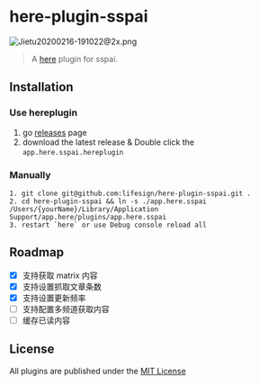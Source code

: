 # here-plugin-sspai

![Jietu20200216-191022@2x.png](https://i.loli.net/2020/02/16/svhqUfegDZF5acb.png)

> A [here](https://here.app/) plugin for sspai.

## Installation

### Use hereplugin
1. go [releases](https://github.com/lifesign/here-plugin-sspai/releases) page
2. download the latest release & Double click the `app.here.sspai.hereplugin`

### Manually
```
1. git clone git@github.com:lifesign/here-plugin-sspai.git .
2. cd here-plugin-sspai && ln -s ./app.here.sspai /Users/{yourName}/Library/Application Support/app.here/plugins/app.here.sspai
3. restart `here` or use Debug console reload all
```

## Roadmap
- [x] 支持获取 matrix 内容
- [x] 支持设置抓取文章条数
- [x] 支持设置更新频率
- [ ] 支持配置多频道获取内容
- [ ] 缓存已读内容

## License
All plugins are published under the [MIT License](https://opensource.org/licenses/mit-license.php)

